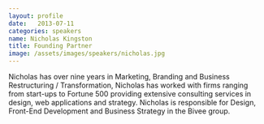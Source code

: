 ```yaml
---
layout: profile
date:   2013-07-11
categories: speakers
name: Nicholas Kingston
title: Founding Partner
image: /assets/images/speakers/nicholas.jpg
---
```


Nicholas has over nine years in Marketing, Branding and Business Restructuring / Transformation, Nicholas has worked with firms ranging from start-ups to Fortune 500 providing extensive consulting services in design, web applications and strategy. Nicholas is responsible for Design, Front-End Development and Business Strategy in the Bivee group.